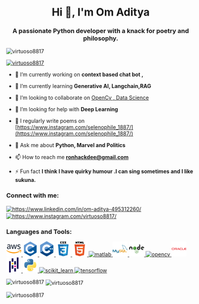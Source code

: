 <h1 align="center">Hi 👋, I'm Om Aditya</h1>
<h3 align="center">A passionate Python developer with a knack for poetry and philosophy.</h3>

<p align="left"> <img src="https://komarev.com/ghpvc/?username=virtuoso8817&label=Profile%20views&color=0e75b6&style=flat" alt="virtuoso8817" /> </p>

<p align="left"> <a href="https://github.com/ryo-ma/github-profile-trophy"><img src="https://github-profile-trophy.vercel.app/?username=virtuoso8817" alt="virtuoso8817" /></a> </p>

- 🔭 I’m currently working on **context based chat bot ,**

- 🌱 I’m currently learning **Generative AI, Langchain,RAG**

- 👯 I’m looking to collaborate on [OpenCv , Data Science](https://github.com/virtuoso8817/face_recognition-login-system)

- 🤝 I’m looking for help with **Deep Learning**

- 📝 I regularly write poems on [https://www.instagram.com/selenophile_1887/](https://www.instagram.com/selenophile_1887/)

- 💬 Ask me about **Python, Marvel and Politics**

- 📫 How to reach me **ronhackdee@gmail.com**

- ⚡ Fun fact **I think I have quirky humour .I can sing sometimes and I like sukuna.**

<h3 align="left">Connect with me:</h3>
<p align="left">
<a href="https://linkedin.com/in/https://www.linkedin.com/in/om-aditya-495312260/" target="blank"><img align="center" src="https://raw.githubusercontent.com/rahuldkjain/github-profile-readme-generator/master/src/images/icons/Social/linked-in-alt.svg" alt="https://www.linkedin.com/in/om-aditya-495312260/" height="30" width="40" /></a>
<a href="https://instagram.com/https://www.instagram.com/virtuoso8817/" target="blank"><img align="center" src="https://raw.githubusercontent.com/rahuldkjain/github-profile-readme-generator/master/src/images/icons/Social/instagram.svg" alt="https://www.instagram.com/virtuoso8817/" height="30" width="40" /></a>
</p>

<h3 align="left">Languages and Tools:</h3>
<p align="left"> <a href="https://aws.amazon.com" target="_blank" rel="noreferrer"> <img src="https://raw.githubusercontent.com/devicons/devicon/master/icons/amazonwebservices/amazonwebservices-original-wordmark.svg" alt="aws" width="40" height="40"/> </a> <a href="https://www.cprogramming.com/" target="_blank" rel="noreferrer"> <img src="https://raw.githubusercontent.com/devicons/devicon/master/icons/c/c-original.svg" alt="c" width="40" height="40"/> </a> <a href="https://www.w3schools.com/cpp/" target="_blank" rel="noreferrer"> <img src="https://raw.githubusercontent.com/devicons/devicon/master/icons/cplusplus/cplusplus-original.svg" alt="cplusplus" width="40" height="40"/> </a> <a href="https://www.w3schools.com/css/" target="_blank" rel="noreferrer"> <img src="https://raw.githubusercontent.com/devicons/devicon/master/icons/css3/css3-original-wordmark.svg" alt="css3" width="40" height="40"/> </a> <a href="https://www.w3.org/html/" target="_blank" rel="noreferrer"> <img src="https://raw.githubusercontent.com/devicons/devicon/master/icons/html5/html5-original-wordmark.svg" alt="html5" width="40" height="40"/> </a> <a href="https://www.mathworks.com/" target="_blank" rel="noreferrer"> <img src="https://upload.wikimedia.org/wikipedia/commons/2/21/Matlab_Logo.png" alt="matlab" width="40" height="40"/> </a> <a href="https://www.mysql.com/" target="_blank" rel="noreferrer"> <img src="https://raw.githubusercontent.com/devicons/devicon/master/icons/mysql/mysql-original-wordmark.svg" alt="mysql" width="40" height="40"/> </a> <a href="https://nodejs.org" target="_blank" rel="noreferrer"> <img src="https://raw.githubusercontent.com/devicons/devicon/master/icons/nodejs/nodejs-original-wordmark.svg" alt="nodejs" width="40" height="40"/> </a> <a href="https://opencv.org/" target="_blank" rel="noreferrer"> <img src="https://www.vectorlogo.zone/logos/opencv/opencv-icon.svg" alt="opencv" width="40" height="40"/> </a> <a href="https://www.oracle.com/" target="_blank" rel="noreferrer"> <img src="https://raw.githubusercontent.com/devicons/devicon/master/icons/oracle/oracle-original.svg" alt="oracle" width="40" height="40"/> </a> <a href="https://pandas.pydata.org/" target="_blank" rel="noreferrer"> <img src="https://raw.githubusercontent.com/devicons/devicon/2ae2a900d2f041da66e950e4d48052658d850630/icons/pandas/pandas-original.svg" alt="pandas" width="40" height="40"/> </a> <a href="https://www.python.org" target="_blank" rel="noreferrer"> <img src="https://raw.githubusercontent.com/devicons/devicon/master/icons/python/python-original.svg" alt="python" width="40" height="40"/> </a> <a href="https://scikit-learn.org/" target="_blank" rel="noreferrer"> <img src="https://upload.wikimedia.org/wikipedia/commons/0/05/Scikit_learn_logo_small.svg" alt="scikit_learn" width="40" height="40"/> </a> <a href="https://www.tensorflow.org" target="_blank" rel="noreferrer"> <img src="https://www.vectorlogo.zone/logos/tensorflow/tensorflow-icon.svg" alt="tensorflow" width="40" height="40"/> </a> </p>

<p><img align="left" src="https://github-readme-stats.vercel.app/api/top-langs?username=virtuoso8817&show_icons=true&locale=en&layout=compact" alt="virtuoso8817" /></p>

<p>&nbsp;<img align="center" src="https://github-readme-stats.vercel.app/api?username=virtuoso8817&show_icons=true&locale=en" alt="virtuoso8817" /></p>

<p><img align="center" src="https://github-readme-streak-stats.herokuapp.com/?user=virtuoso8817&" alt="virtuoso8817" /></p>
